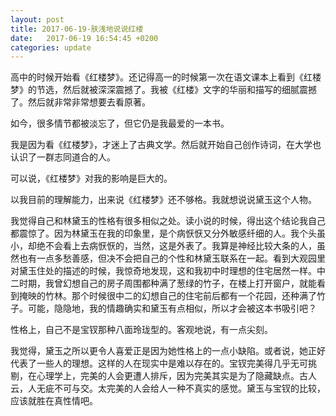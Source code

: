 ```yaml
---
layout: post
title: 2017-06-19-肤浅地说说红楼
date:   2017-06-19 16:54:45 +0200
categories: update
---
```


高中的时候开始看《红楼梦》。还记得高一的时候第一次在语文课本上看到《红楼梦》的节选，然后就被深深震撼了。我被《红楼》文字的华丽和描写的细腻震撼了。然后就非常非常想要去看原著。

如今，很多情节都被淡忘了，但它仍是我最爱的一本书。

我是因为看《红楼梦》，才迷上了古典文学。然后就开始自己创作诗词，在大学也认识了一群志同道合的人。

可以说，《红楼梦》对我的影响是巨大的。

以我目前的理解能力，出来说《红楼梦》还不够格。我就想说说黛玉这个人物。

我觉得自己和林黛玉的性格有很多相似之处。读小说的时候，得出这个结论我自己都震惊了。因为林黛玉在我的印象里，是个病恹恹又分外敏感纤细的人。我个头虽小，却绝不会看上去病恹恹的，当然，这是外表了。我算是神经比较大条的人，虽然也有一点多愁善感，但决不会把自己的个性和林黛玉联系在一起。看到大观园里对黛玉住处的描述的时候，我惊奇地发现，这和我初中时理想的住宅居然一样。中二时期，我曾幻想自己的房子周围都种满了葱绿的竹子，在楼上打开窗户，就能看到掩映的竹林。那个时候很中二的幻想自己的住宅前后都有一个花园，还种满了竹子。可能，隐隐地，我的情趣确实和黛玉有点相似，所以才会被这本书吸引吧？

性格上，自己不是宝钗那种八面玲珑型的。客观地说，有一点尖刻。

我觉得，黛玉之所以更令人喜爱正是因为她性格上的一点小缺陷。或者说，她正好代表了一些人的理想。这样的人在现实中是难以存在的。宝钗完美得几乎无可挑剔，在心理学上，完美的人会更遭人排斥，因为完美其实是为了隐藏缺点。古人云，人无疵不可与交。太完美的人会给人一种不真实的感觉。黛玉与宝钗的比较，应该就胜在真性情吧。
